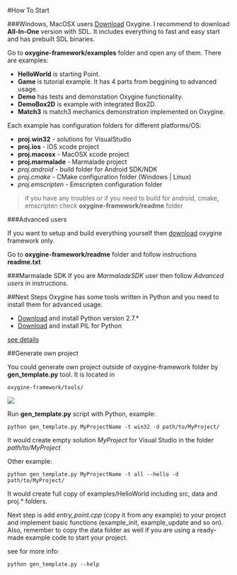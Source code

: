 #How To Start

###Windows, MacOSX users
[Download](http://oxygine.org/download.php) Oxygine. I recommend to download **All-In-One** version with SDL. It includes everything to fast and easy start and has prebuilt SDL binaries.

Go to **oxygine-framework/examples** folder and open any of them.
There are examples:

* **HelloWorld** is starting Point.
* **Game** is tutorial example. It has 4 parts from beggining to advanced usage.
* **Demo** has tests and demonstation Oxygine functionality. 
* **DemoBox2D** is example with integrated Box2D.
* **Match3** is match3 mechanics demonstration implemented on Oxygine.
 
Each example has configuration folders for different platforms/OS:

* **proj.win32** - solutions for VisualStudio
* **proj.ios** - iOS xcode project
* **proj.macosx** - MacOSX xcode project
* **proj.marmalade** - Marmalade project
* *proj.android* - build folder for Android SDK/NDK
* *proj.cmake* - CMake configuration folder (Windows | Linux)
* *proj.emscripten* - Emscripten configuration folder

> if you have any troubles or if you need to build for android, cmake, emscripten check **oxygine-framework/readme** folder

###Advanced users 

If you want to setup and build everything yourself then [download](http://oxygine.org/download.php) oxygine framework only.
   
Go to **oxygine-framework/readme** folder and follow instructions **readme.txt**

###Marmalade SDK
If you are *MarmaladeSDK* user then follow *Advanced users* in instructions.


##Next Steps
Oxygine has some tools written in Python and you need to install them for advanced usage.

* [Download](https://www.python.org/downloads/) and install Python version 2.7.*
* [Download](http://www.pythonware.com/products/pil/) and install PIL for Python

[see details](https://bitbucket.org/oxygine/oxygine-framework/src/tip/tools/readme.txt?at=tip)

##Generate own project 

You could generate own project outside of oxygine-framework folder by **gen_template.py** tool. It is located in
  
	oxygine-framework/tools/

![](img/gen_template.png)

Run **gen_template.py** script with Python, example:

	python gen_template.py MyProjectName -t win32 -d path/to/MyProject/

It would create empty solution *MyProject* for Visual Studio in the folder *path/to/MyProject*


Other example:

	python gen_template.py MyProjectName -t all --hello -d path/to/MyProject/

It would create full copy of examples/HelloWorld including src, data and proj.* folders.


Next step is add *entry_point.cpp* (copy it from any example) to your project and implement basic functions (example_init, example_update and so on). Also, remember to copy the data folder as well if you are using a ready-made example code to start your project.

see for more info: 
	
	python gen_template.py --help

